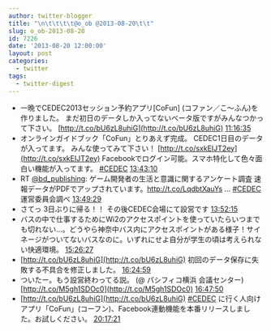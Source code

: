 ```yaml
---
author: twitter-blogger
title: "\n\t\t\t\t@o_ob @2013-08-20\t\t"
slug: o_ob-2013-08-20
id: 7226
date: '2013-08-20 12:00:00'
layout: post
categories:
  - twitter
tags:
  - twitter-digest
---
```


*   一晩でCEDEC2013セッション予約アプリ[CoFun] (コファン／こ～ふん)を作りました。 まだ初日のデータしか入ってないベータ版ですがみんなつかって下さい。 [http://t.co/bU6zL8uhiG](http://t.co/bU6zL8uhiG) [11:16:35](http://twitter.com/o_ob/statuses/369644097243340800)
*   オンラインガイドブック「CoFun」とりあえず完成。 CEDEC1日目のデータが入ってます。 みんな使ってみて下さい！ [http://t.co/sxkEIJT2ey](http://t.co/sxkEIJT2ey) Facebookでログイン可能。スマホ特化して色々面白い機能が入ってます。 [#CEDEC](http://search.twitter.com/search?q=%23CEDEC) [13:43:10](http://twitter.com/o_ob/statuses/369680989611491329)
*   RT [@bd_publishing](http://twitter.com/bd_publishing): ゲーム開発者の生活と意識に関するアンケート調査 速報データがPDFでアップされています。http://t.co/LqdbtXauYs … [#CEDEC](http://search.twitter.com/search?q=%23CEDEC) 運営委員会調べ [13:49:29](http://twitter.com/o_ob/statuses/369682578510344192)
*   さてっ 3日ぶりに帰る！！ その後CEDEC会場にて設営です [13:52:15](http://twitter.com/o_ob/statuses/369683273242255360)
*   バスの中で仕事するためにWi2のアクセスポイントを使っていたらいつまでも切れない…。どうやら神奈中バス内にアクセスポイントがある様子！サイネージがついてないバスなのに。いずれにせよ自分が学生の頃は考えられない快適環境。 [15:26:27](http://twitter.com/o_ob/statuses/369706978580262912)
*   [http://t.co/bU6zL8uhiG](http://t.co/bU6zL8uhiG) 初回のデータ保存に失敗する不具合を修正しました。 [16:24:59](http://twitter.com/o_ob/statuses/369721711731539968)
*   ついたー。もう設営終わってる説。 (@ パシフィコ横浜 会議センター) [http://t.co/M5gh1SDOc0](http://t.co/M5gh1SDOc0) [16:47:50](http://twitter.com/o_ob/statuses/369727460361125888)
*   [http://t.co/bU6zL8uhiG](http://t.co/bU6zL8uhiG) [#CEDEC](http://search.twitter.com/search?q=%23CEDEC) に行く人向けアプリ「CoFun」(コーフン)、Facebook連動機能を本番リリースしました。お試しください。 [20:17:21](http://twitter.com/o_ob/statuses/369780186490761216)